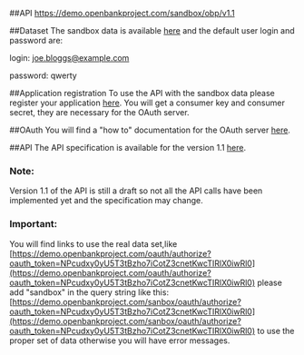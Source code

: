 ##API
https://demo.openbankproject.com/sandbox/obp/v1.1

##Dataset 
The sandbox data is available [here](https://demo.openbankproject.com/sandbox/) and the default user login and password are: 

login: joe.bloggs@example.com

password: qwerty

##Application registration 
To use the API with the sandbox data please register your application [here](https://demo.openbankproject.com/sandbox/consumer-registration). You will get a consumer key and consumer secret, they are necessary for the OAuth server.

##OAuth 
You will find a "how to" documentation for the OAuth server [here](https://github.com/OpenBankProject/OBP-API/wiki/OAuth-1.0-Server). 

##API 
The API specification is available for the version 1.1 [here](https://github.com/OpenBankProject/OBP-API/wiki/REST-API-V1.1).

### Note: 
Version 1.1 of the API is still a draft so not all the API calls have been implemented yet and the specification may change.


### Important: 
You will find links to use the real data set,like [https://demo.openbankproject.com/oauth/authorize?oauth_token=NPcudxy0yU5T3tBzho7iCotZ3cnetKwcTIRlX0iwRl0](https://demo.openbankproject.com/oauth/authorize?oauth_token=NPcudxy0yU5T3tBzho7iCotZ3cnetKwcTIRlX0iwRl0) please add "sandbox" in the query string like this: [https://demo.openbankproject.com/sanbox/oauth/authorize?oauth_token=NPcudxy0yU5T3tBzho7iCotZ3cnetKwcTIRlX0iwRl0](https://demo.openbankproject.com/sanbox/oauth/authorize?oauth_token=NPcudxy0yU5T3tBzho7iCotZ3cnetKwcTIRlX0iwRl0) to use the proper set of data otherwise you will have error messages.